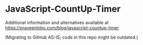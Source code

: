 # JavaScript-CountUp-Timer

Additional information and alternatives available at https://praveenlobo.com/blog/javascript-countup-timer

(Migrating to GitHub AS-IS; code in this repo might be outdated.)
